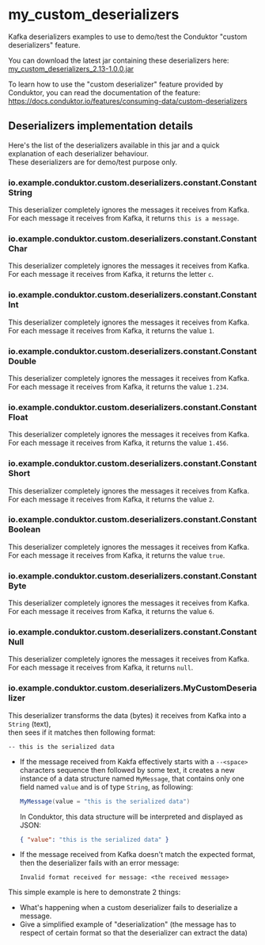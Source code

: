 # my_custom_deserializers

Kafka deserializers examples to use to demo/test the Conduktor "custom deserializers" feature.

You can download the latest jar containing these deserializers here: [my_custom_deserializers_2.13-1.0.0.jar](https://github.com/conduktor/my_custom_deserializers/releases/download/1.0.0/my_custom_deserializers_2.13-1.0.0.jar)

To learn how to use the "custom deserializer" feature provided by Conduktor, you can read the documentation of the feature: https://docs.conduktor.io/features/consuming-data/custom-deserializers

## Deserializers implementation details

Here's the list of the deserializers available in this jar and a quick explanation of each deserializer behaviour.    
These deserializers are for demo/test purpose only.

### io.example.conduktor.custom.deserializers.constant.ConstantString

This deserializer completely ignores the messages it receives from Kafka.     
For each message it receives from Kafka, it returns `this is a message`.

### io.example.conduktor.custom.deserializers.constant.ConstantChar

This deserializer completely ignores the messages it receives from Kafka.     
For each message it receives from Kafka, it returns the letter `c`.

### io.example.conduktor.custom.deserializers.constant.ConstantInt

This deserializer completely ignores the messages it receives from Kafka.     
For each message it receives from Kafka, it returns the value `1`.

### io.example.conduktor.custom.deserializers.constant.ConstantDouble

This deserializer completely ignores the messages it receives from Kafka.     
For each message it receives from Kafka, it returns the value `1.234`.

### io.example.conduktor.custom.deserializers.constant.ConstantFloat

This deserializer completely ignores the messages it receives from Kafka.     
For each message it receives from Kafka, it returns the value `1.456`.

### io.example.conduktor.custom.deserializers.constant.ConstantShort

This deserializer completely ignores the messages it receives from Kafka.     
For each message it receives from Kafka, it returns the value `2`.

### io.example.conduktor.custom.deserializers.constant.ConstantBoolean

This deserializer completely ignores the messages it receives from Kafka.     
For each message it receives from Kafka, it returns the value `true`.

### io.example.conduktor.custom.deserializers.constant.ConstantByte

This deserializer completely ignores the messages it receives from Kafka.     
For each message it receives from Kafka, it returns the value `6`.

### io.example.conduktor.custom.deserializers.constant.ConstantNull

This deserializer completely ignores the messages it receives from Kafka.     
For each message it receives from Kafka, it returns `null`.

### io.example.conduktor.custom.deserializers.MyCustomDeserializer

This deserializer transforms the data (bytes) it receives from Kafka into a `String` (text),     
then sees if it matches then following format:
```
-- this is the serialized data
```
- If the message received from Kakfa effectively starts with a `--<space>` characters sequence then followed by some text, 
it creates a new instance of a data structure named `MyMessage`, that contains only one field named `value` and is of type `String`, as following:     
    ```scala
    MyMessage(value = "this is the serialized data")
    ```

    In Conduktor, this data structure will be interpreted and displayed as JSON:     
    ```json
    { "value": "this is the serialized data" }
    ```
  
- If the message received from Kafka doesn't match the expected format, then the deserializer fails with an error message:
  ```
  Invalid format received for message: <the received message>
  ```

This simple example is here to demonstrate 2 things:
  - What's happening when a custom deserializer fails to deserialize a message.
  - Give a simplified example of "deserialization" (the message has to respect of certain format so that the deserializer can extract the data)



